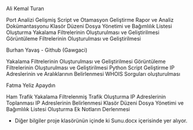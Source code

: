 Ali Kemal Turan

Port Analizi
Gelişmiş Script ve Otamasyon Geliştirme
Rapor ve Analiz Dokümantasyonu
Klasör Düzeni Dosya Yönetimi ve Bağımlılık Listesi Oluşturma
Yakalama Filtrelerinin Oluşturulması ve Geliştirilmesi
Görüntüleme Filtrelerinin Oluşturulması ve Geliştirilmesi

Burhan Yavaş - Github (Gawgaci)

Yakalama Filtrelerinin Oluşturulması ve Geliştirilmesi
Görüntüleme Filtrelerinin Oluşturulması ve Geliştirilmesi
Python Script Geliştirme
IP Adreslerinin ve Aralıklarının Belirlenmesi
WHOIS Sorguları oluşturulması

Fatma Yeliz Apaydın

Ham Trafik Yakalama
Filtrelenmiş Trafik Oluşturma
IP Adreslerinin Toplanması
IP Adreslerinin Belirlenmesi
Klasör Düzeni Dosya Yönetimi ve Bağımlılık Listesi Oluşturma
Ek Notların Derlenmesi


- Diğer bilgiler proje klasörünün içinde ki Sunu.docx içerisinde yer alıyor.
